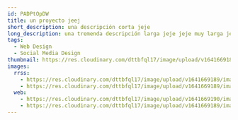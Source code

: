 ```yaml
---
id: PADPtOpDW
title: un proyecto jeej
short_description: una descripción corta jeje
long_description: una tremenda descripción larga jeje jeje muy larga je
tags:
  - Web Design
  - Social Media Design
thumbnail: https://res.cloudinary.com/dttbfql17/image/upload/v1641669189/image2_varbi0.jpg
images:
  rrss:
    - https://res.cloudinary.com/dttbfql17/image/upload/v1641669189/image2_varbi0.jpg
    - https://res.cloudinary.com/dttbfql17/image/upload/v1641669189/image3_m6vnmv.jpg
  web:
    - https://res.cloudinary.com/dttbfql17/image/upload/v1641669190/image1_fszaxx.jpg
    - https://res.cloudinary.com/dttbfql17/image/upload/v1641669189/image3_m6vnmv.jpg
---
```

